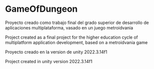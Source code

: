 # GameOfDungeon
Proyecto creado como trabajo final del grado superior de desarrollo de aplicaciones multiplataforma, vasado en un juego metroidvania

Project created as a final project for the higher education cycle of multiplatform application development, based on a metroidvania game

Proyecto creado en la version de unity 2022.3.14f1

Project created in unity version 2022.3.14f1

